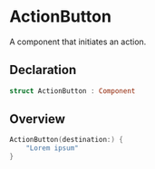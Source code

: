 # ActionButton

A component that initiates an action.

## Declaration

```swift
struct ActionButton : Component
```

## Overview

```swift
ActionButton(destination:) {
    "Lorem ipsum"
}
```

